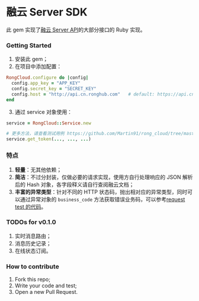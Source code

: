 融云 Server SDK
===

此 gem 实现了[融云 Server API](http://www.rongcloud.cn/docs/server.html)的大部分接口的 Ruby 实现。

### Getting Started
1. 安装此 gem；
2. 在项目中添加配置：

  ```ruby
  RongCloud.configure do |config|
    config.app_key = "APP_KEY"
    config.secret_key = "SECRET_KEY"
    config.host = "http://api.cn.ronghub.com"   # default: https://api.cn.ronghub.com, use http is convenient for debugging
  end
  ```
3. 通过 service 对象使用：

  ```ruby
  service = RongCloud::Service.new

  # 更多方法，请查看测试用例 https://github.com/Martin91/rong_cloud/tree/master/test/rong_cloud/services
  service.get_token(..., ..., ...)
  ```

### 特点
1. **轻量**：无其他依赖；
2. **简洁**：不过分封装，仅做必要的请求实现，使用方自行处理响应的 JSON 解析后的 Hash 对象，各字段释义请自行查阅融云文档；
3. **丰富的异常类型**：针对不同的 HTTP 状态码，抛出相对应的异常类型，同时可以通过异常对象的 `business_code` 方法获取错误业务码，可以参考[request test 的代码](https://github.com/Martin91/rong_cloud/blob/master/test/rong_cloud/request_test.rb)。

### TODOs for v0.1.0
1. 实时消息路由；
2. 消息历史记录；
3. 在线状态订阅。

### How to contribute
1. Fork this repo;
2. Write your code and test;
3. Open a new Pull Request.